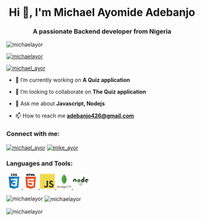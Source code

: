 <h1 align="center">Hi 👋, I'm Michael Ayomide Adebanjo</h1>
<h3 align="center">A passionate Backend developer from Nigeria</h3>

<p align="left"> <img src="https://komarev.com/ghpvc/?username=michaelayor&label=Profile%20views&color=0e75b6&style=flat" alt="michaelayor" /> </p>

<p align="left"> <a href="https://github.com/ryo-ma/github-profile-trophy"><img src="https://github-profile-trophy.vercel.app/?username=michaelayor" alt="michaelayor" /></a> </p>

<p align="left"> <a href="https://twitter.com/michael_ayor" target="blank"><img src="https://img.shields.io/twitter/follow/michael_ayor?logo=twitter&style=for-the-badge" alt="michael_ayor" /></a> </p>

- 🔭 I’m currently working on **A Quiz application**

- 👯 I’m looking to collaborate on **The Quiz application**

- 💬 Ask me about **Javascript, Nodejs**

- 📫 How to reach me **adebanjo426@gmail.com**

<h3 align="left">Connect with me:</h3>
<p align="left">
<a href="https://twitter.com/michael_ayor" target="blank"><img align="center" src="https://raw.githubusercontent.com/rahuldkjain/github-profile-readme-generator/master/src/images/icons/Social/twitter.svg" alt="michael_ayor" height="30" width="40" /></a>
<a href="https://instagram.com/mike_ayor" target="blank"><img align="center" src="https://raw.githubusercontent.com/rahuldkjain/github-profile-readme-generator/master/src/images/icons/Social/instagram.svg" alt="mike_ayor" height="30" width="40" /></a>
</p>

<h3 align="left">Languages and Tools:</h3>
<p align="left"> <a href="https://www.w3schools.com/css/" target="_blank" rel="noreferrer"> <img src="https://raw.githubusercontent.com/devicons/devicon/master/icons/css3/css3-original-wordmark.svg" alt="css3" width="40" height="40"/> </a> <a href="https://www.w3.org/html/" target="_blank" rel="noreferrer"> <img src="https://raw.githubusercontent.com/devicons/devicon/master/icons/html5/html5-original-wordmark.svg" alt="html5" width="40" height="40"/> </a> <a href="https://developer.mozilla.org/en-US/docs/Web/JavaScript" target="_blank" rel="noreferrer"> <img src="https://raw.githubusercontent.com/devicons/devicon/master/icons/javascript/javascript-original.svg" alt="javascript" width="40" height="40"/> </a> <a href="https://www.mongodb.com/" target="_blank" rel="noreferrer"> <img src="https://raw.githubusercontent.com/devicons/devicon/master/icons/mongodb/mongodb-original-wordmark.svg" alt="mongodb" width="40" height="40"/> </a> <a href="https://nodejs.org" target="_blank" rel="noreferrer"> <img src="https://raw.githubusercontent.com/devicons/devicon/master/icons/nodejs/nodejs-original-wordmark.svg" alt="nodejs" width="40" height="40"/> </a> </p>

<p><img align="left" src="https://github-readme-stats.vercel.app/api/top-langs?username=michaelayor&show_icons=true&locale=en&layout=compact" alt="michaelayor" /></p>

<p>&nbsp;<img align="center" src="https://github-readme-stats.vercel.app/api?username=michaelayor&show_icons=true&locale=en" alt="michaelayor" /></p>

<p><img align="center" src="https://github-readme-streak-stats.herokuapp.com/?user=michaelayor&" alt="michaelayor" /></p>
